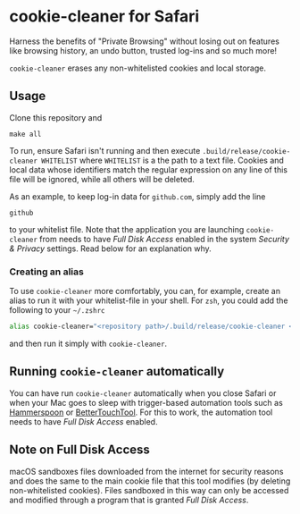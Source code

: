 # cookie-cleaner for Safari

Harness the benefits of "Private Browsing" without losing out on features like
browsing history, an undo button, trusted log-ins and so much more!

`cookie-cleaner` erases any non-whitelisted cookies and local storage.

## Usage

Clone this repository and

```shell
make all
```

To run, ensure Safari isn't running and then execute
`.build/release/cookie-cleaner WHITELIST` where `WHITELIST` is a the path to a
text file.  Cookies and local data whose identifiers match the regular
expression on any line of this file will be ignored, while all others will be
deleted.

As an example, to keep log-in data for `github.com`, simply add the line

```plain
github
```

to your whitelist file. Note that the application you are launching
`cookie-cleaner` from needs to have *Full Disk Access* enabled in the system
*Security & Privacy* settings. Read below for an explanation why.

### Creating an alias

To use `cookie-cleaner` more comfortably, you can, for example, create an alias
to run it with your whitelist-file in your shell. For `zsh`, you could add the
following to your `~/.zshrc`

```zsh
alias cookie-cleaner="<repository path>/.build/release/cookie-cleaner <whitelist file path>"
```

and then run it simply with `cookie-cleaner`.

## Running `cookie-cleaner` automatically

You can have run `cookie-cleaner` automatically when you close Safari or when
your Mac goes to sleep with trigger-based automation tools such as
[Hammerspoon](http://www.hammerspoon.org) or
[BetterTouchTool](https://folivora.ai). For this to work, the automation tool
needs to have *Full Disk Access* enabled.

## Note on Full Disk Access

macOS sandboxes files downloaded from the internet for security reasons and does
the same to the main cookie file that this tool modifies (by deleting
non-whitelisted cookies). Files sandboxed in this way can only be accessed and
modified through a program that is granted *Full Disk Access*.
